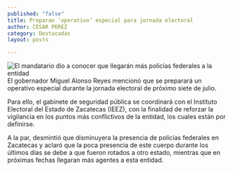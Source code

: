 ```yaml
---
published: "false"
title: Preparan ‘operativo’ especial para jornada electoral
author: CESAR PEREZ
category: Destacadas
layout: posts

---
```


![El mandatario dio a conocer que llegarán más policías federales a la entidad](http://i.imgur.com/4UCETigm.jpg)El gobernador Miguel Alonso Reyes mencionó que se preparará un operativo especial durante la jornada electoral de próximo siete de julio. 

Para ello, el gabinete de seguridad pública se coordinará con el Instituto Electoral del Estado de Zacatecas (IEEZ), con la finalidad de reforzar la vigilancia en los puntos más conflictivos de la entidad, los cuales están por definirse. 

A la par, desmintió que disminuyera la presencia de policías federales en Zacatecas y aclaró que la poca presencia de este cuerpo durante los últimos días se debe a que fueron rotados a otro estado, mientras que en próximas fechas llegaran más agentes a esta entidad.
